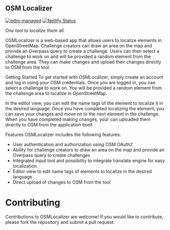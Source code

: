 ## OSM Localizer
[![pdm-managed](https://img.shields.io/badge/pdm-managed-blueviolet)](https://pdm.fming.dev)
[![Netlify Status](https://api.netlify.com/api/v1/badges/c35f420b-b996-4e61-a59a-1875ebbf2f21/deploy-status)](https://app.netlify.com/sites/osmlocalizer/deploys)

*One tool to localize them all.*

OSMLocalizer is a web-based app that allows users to localize elements in OpenStreetMap. Challenge creators can draw an area on the map and provide an Overpass query to create a challenge. Users can then select a challenge to work on and will be provided a random element from the challenge area. They can make changes and upload their changes directly to OSM from the tool.

Getting Started
To get started with OSMLocalizer, simply create an account and log in using your OSM credentials. Once you are logged in, you can select a challenge to work on. You will be provided a random element from the challenge area to localize in OpenStreetMap.

In the editor view, you can edit the name tags of the element to localize it in the desired language. Once you have completed localizing the element, you can save your changes and move on to the next element in the challenge. When you have completed making changes, your can uploaded them directly to OSM from the application itself.

Features
OSMLocalizer includes the following features:

- User authentication and authorization using OSM OAuth2
- Ability for challenge creators to draw an area on the map and provide an Overpass query to create challenges
- Integrated input tool and possibility to integrate translate engine for easy localization.
- Editor view to edit name tags of elements to localize in the desired language
- Direct upload of changes to OSM from the tool
# Contributing
Contributions to OSMLocalizer are welcome! If you would like to contribute, please fork the repository and submit a pull request.
